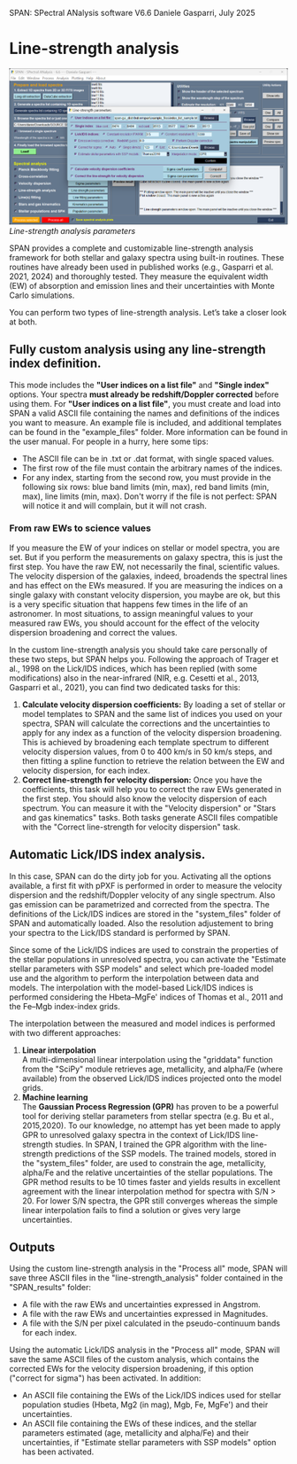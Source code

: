 SPAN: SPectral ANalysis software V6.6
Daniele Gasparri, July 2025

# Line-strength analysis #

![Linestrength](img/linestrength.png)
*Line-strength analysis parameters*


SPAN provides a complete and customizable line-strength analysis framework for both stellar and galaxy spectra using built-in routines. These routines have already been used in published works (e.g., Gasparri et al. 2021, 2024) and thoroughly tested. They measure the equivalent width (EW) of absorption and emission lines and their uncertainties with Monte Carlo simulations. 

You can perform two types of line-strength analysis. Let’s take a closer look at both.


## Fully custom analysis using any line-strength index definition. 
This mode includes the **"User indices on a list file"** and **"Single index"** options. Your spectra **must already be redshift/Doppler corrected** before using them.
For **"User indices on a list file"**, you must create and load into SPAN a valid ASCII file containing the names and definitions of the indices you want to measure. An example file is included, and additional templates can be found in the "example_files" folder. More information can be found in the user manual. For people in a hurry, here some tips:

- The ASCII file can be in .txt or .dat format, with single spaced values.
- The first row of the file must contain the arbitrary names of the indices.
- For any index, starting from the second row, you must provide in the following six rows: blue band limits (min, max), red band limits (min, max), line limits (min, max). Don't worry if the file is not perfect: SPAN will notice it and will complain, but it will not crash. 


### From raw EWs to science values ###
If you measure the EW of your indices on stellar or model spectra, you are set. But if you perform the measurements on galaxy spectra, this is just the first step. You have the raw EW, not necessarily the final, scientific values. The velocity dispersion of the galaxies, indeed, broadends the spectral lines and has effect on the EWs measured. If you are measuring the indices on a single galaxy with constant velocity dispersion, you maybe are ok, but this is a very specific situation that happens few times in the life of an astronomer. In most situations, to assign meaningful values to your measured raw EWs, you should account for the effect of the velocity dispersion broadening and correct the values. 

In the custom line-strength analysis you should take care personally of these two steps, but SPAN helps you. Following the approach of Trager et al., 1998 on the Lick/IDS indices, which has been replied (with some modifications) also in the near-infrared (NIR, e.g. Cesetti et al., 2013, Gasparri et al., 2021), you can find two dedicated tasks for this:

1. **Calculate velocity dispersion coefficients:** By loading a set of stellar or model templates to SPAN and the same list of indices you used on your spectra, SPAN will calculate the corrections and the uncertainties to apply for any index as a function of the velocity dispersion broadening. This is achieved by broadening each template spectrum to different velocity dispersion values, from 0 to 400 km/s in 50 km/s steps, and then fitting a spline function to retrieve the relation between the EW and velocity dispersion, for each index. 
2. **Correct line-strength for velocity dispersion:** Once you have the coefficients, this task will help you to correct the raw EWs generated in the first step. You should also know the velocity dispersion of each spectrum. You can measure it with the "Velocity dispersion" or "Stars and gas kinematics" tasks. Both tasks generate ASCII files compatible with the "Correct line-strength for velocity dispersion" task. 


## Automatic Lick/IDS index analysis. ##
In this case, SPAN can do the dirty job for you. Activating all the options available, a first fit with pPXF is performed in order to measure the velocity dispersion and the redshift/Doppler velocity of any single spectrum. Also gas emission can be parametrized and corrected from the spectra. The definitions of the Lick/IDS indices are stored in the "system_files" folder of SPAN and automatically loaded. Also the resolution adjustement to bring your spectra to the Lick/IDS standard is performed by SPAN. 

Since some of the Lick/IDS indices are used to constrain the properties of the stellar populations in unresolved spectra, you can activate the "Estimate stellar parameters with SSP models" and select which pre-loaded model use and the algorithm to perform the interpolation between data and models. 
The interpolation with the model-based Lick/IDS indices is performed considering the Hbeta–MgFe' indices of Thomas et al., 2011 and the Fe–Mgb index-index grids.  

The interpolation between the measured and model indices is performed with two different approaches:

1. **Linear interpolation**  
   A multi-dimensional linear interpolation using the "griddata" function from the "SciPy" module retrieves age, metallicity, and alpha/Fe (where available) from the observed Lick/IDS indices projected onto the model grids.
2. **Machine learning**  
   The **Gaussian Process Regression (GPR)** has proven to be a powerful tool for deriving stellar parameters from stellar spectra (e.g. Bu et al., 2015,2020). To our knowledge, no attempt has yet been made to apply GPR to unresolved galaxy spectra in the context of Lick/IDS line-strength studies. In SPAN, I trained the GPR algorithm with the line-strength predictions of the SSP models. The trained models, stored in the "system_files" folder, are used to constrain the age, metallicity, alpha/Fe and the relative uncertainties of the stellar populations. The GPR method results to be 10 times faster and yields results in excellent agreement with the linear interpolation method for spectra with S/N > 20. For lower S/N spectra, the GPR still converges whereas the simple linear interpolation fails to find a solution or gives very large uncertainties.  


## Outputs ##
Using the custom line-strength analysis in the "Process all" mode, SPAN will save three ASCII files in the "line-strength_analysis" folder contained in the "SPAN_results" folder:

- A file with the raw EWs and uncertainties expressed in Angstrom.
- A file with the raw EWs and uncertainties expressed in Magnitudes.
- A file with the S/N per pixel calculated in the pseudo-continuum bands for each index.

Using the automatic Lick/IDS analysis in the "Process all" mode, SPAN will save the same ASCII files of the custom analysis, which contains the corrected EWs for the velocity dispersion broadening, if this option ("correct for sigma") has been activated. In addition:

- An ASCII file containing the EWs of the Lick/IDS indices used for stellar population studies (Hbeta, Mg2 (in mag), Mgb, Fe, MgFe') and their uncertainties.
- An ASCII file containing the EWs of these indices, and the stellar parameters estimated (age, metallicity and alpha/Fe) and their uncertainties, if "Estimate stellar parameters with SSP models" option has been activated. 
